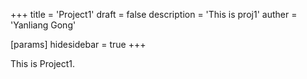 +++
title = 'Project1'
draft = false
description = 'This is proj1'
auther = 'Yanliang Gong'

[params]
    hidesidebar = true
+++

This is Project1.